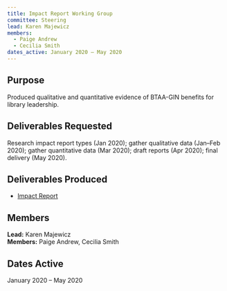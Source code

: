 ```yaml
---
title: Impact Report Working Group
committee: Steering
lead: Karen Majewicz
members:
  - Paige Andrew
  - Cecilia Smith
dates_active: January 2020 – May 2020
---
```


## Purpose

Produced qualitative and quantitative evidence of BTAA-GIN benefits for library leadership.

## Deliverables Requested

Research impact report types (Jan 2020); gather qualitative data (Jan–Feb 2020); gather quantitative data (Mar 2020); draft reports (Apr 2020); final delivery (May 2020).

## Deliverables Produced

- [Impact Report](/library/impactreport_2020-05/)

## Members

**Lead:** Karen Majewicz  
**Members:** Paige Andrew, Cecilia Smith

## Dates Active

January 2020 – May 2020

